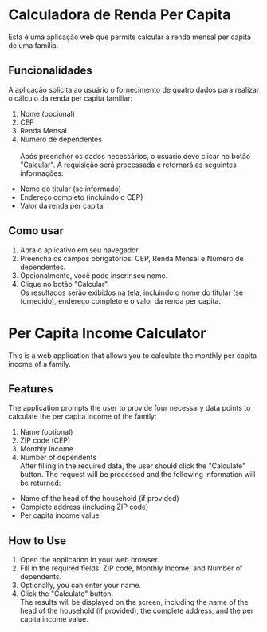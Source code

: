 # Calculadora de Renda Per Capita 
Esta é uma aplicação web que permite calcular a renda mensal per capita de uma família.

## Funcionalidades
A aplicação solicita ao usuário o fornecimento de quatro dados para realizar o cálculo da renda per capita familiar:

1. Nome (opcional)
2. CEP
3. Renda Mensal
4. Número de dependentes </br> </br>
Após preencher os dados necessários, o usuário deve clicar no botão "Calcular". A requisição será processada e retornará as seguintes informações:

- Nome do titular (se informado)
- Endereço completo (incluindo o CEP)
- Valor da renda per capita
## Como usar
1. Abra o aplicativo em seu navegador.
2. Preencha os campos obrigatórios: CEP, Renda Mensal e Número de dependentes.
3. Opcionalmente, você pode inserir seu nome.
4. Clique no botão "Calcular".</br>
Os resultados serão exibidos na tela, incluindo o nome do titular (se fornecido), endereço completo e o valor da renda per capita.
# 

# Per Capita Income Calculator
This is a web application that allows you to calculate the monthly per capita income of a family.

## Features
The application prompts the user to provide four necessary data points to calculate the per capita income of the family:

1. Name (optional)
2. ZIP code (CEP)
3. Monthly Income
4. Number of dependents </br>
After filling in the required data, the user should click the "Calculate" button. The request will be processed and the following information will be returned:

- Name of the head of the household (if provided)
- Complete address (including ZIP code)
- Per capita income value
## How to Use
1. Open the application in your web browser.
2. Fill in the required fields: ZIP code, Monthly Income, and Number of dependents.
3. Optionally, you can enter your name.
4. Click the "Calculate" button. </br>
The results will be displayed on the screen, including the name of the head of the household (if provided), the complete address, and the per capita income value.
